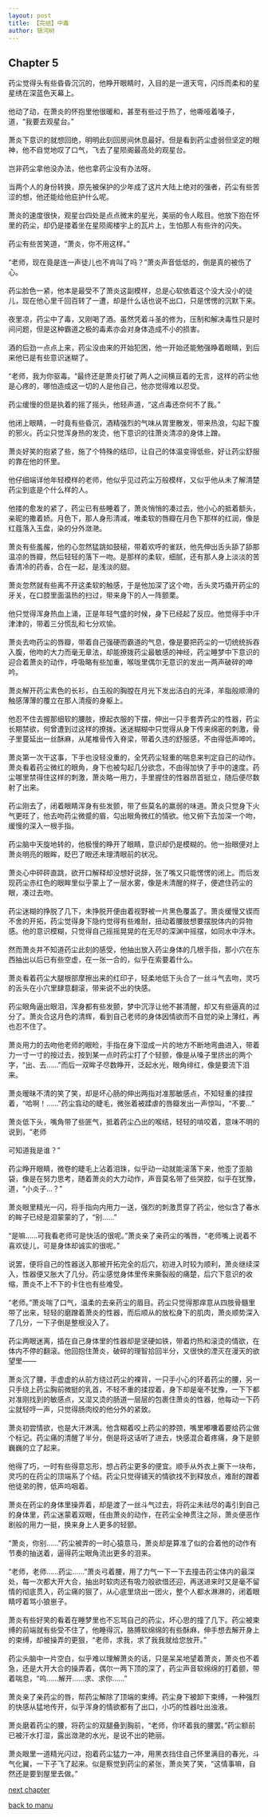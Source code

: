 ```yaml
---
layout: post
title: 【完结】中毒
author: 银河树
---
```



## Chapter 5 

药尘觉得头有些昏昏沉沉的，他睁开眼睛时，入目的是一道天穹，闪烁而柔和的星星绣在深蓝色天幕上。<br><br>他动了动，在萧炎的怀抱里他很暖和，甚至有些过于热了，他嘶哑着嗓子，道，“我要去观星台。”<br><br>萧炎下意识的就想回绝，明明此刻回房间休息最好。但是看到药尘虚弱但坚定的眼神，他不自觉地叹了口气，飞去了星陨阁最高处的观星台。<br><br>岂非药尘拿他没办法，他也拿药尘没有办法呀。<br><br>当两个人的身份转换，原先被保护的少年成了这片大陆上绝对的强者，药尘有些苦涩的想，他还能给他庇护什么呢。<br><br>萧炎的速度很快，观星台四处是点点微末的星光，美丽的令人眩目。他放下抱在怀里的药尘，却仍是搂着坐在星陨阁楼宇上的瓦片上，生怕那人有些许的闪失。<br><br>药尘有些苦笑道，“萧炎，你不用这样。”<br><br>“老师，现在竟是连一声徒儿也不肯叫了吗？”萧炎声音低低的，倒是真的被伤了心。<br><br>药尘脸色一紧，他本是最受不了萧炎这副模样，总是心软依着这个没大没小的徒儿，现在他心里千回百转了一遭，却是什么话也说不出口，只是愣愣的沉默下来。<br><br>夜里凉，药尘中了毒，又刚喝了酒。虽然凭着斗圣的修为，压制和解决毒性只是时间问题，但是这种霸道之极的毒素亦会对身体造成不小的损害。<br><br>酒的后劲一点点上来，药尘没由来的开始犯困，他一开始还能勉强睁着眼睛，到后来他已是有些意识迷糊了。<br><br>“老师，我为你驱毒。“最终还是萧炎打破了两人之间横亘着的无言，这样的药尘他是心疼的，哪怕造成这一切的人是他自己，他亦觉得难以忍受。<br><br>药尘缓慢的但是执着的摇了摇头，他轻声道，“这点毒还奈何不了我。”<br><br>他闭上眼睛，一时竟有些昏沉，酒精强烈的气味从胃里散发，带来热浪，勾起下腹的邪火。药尘只觉浑身热的发烫，他下意识的往萧炎清凉的身体上蹭。<br><br>萧炎好笑的抱紧了些，施了个特殊的结印，让自己的体温变得低些，好让药尘舒服的靠在他的怀里。<br><br>他仔细端详他年轻模样的老师，他似乎见过药尘万般模样，又似乎他从未了解清楚药尘到底是个什么样的人。<br><br>他搂的愈发的紧了，药尘已有些睡着了，萧炎悄悄的凑过去，他小心的抵着额头，亲昵的撒着娇。月色下，那人身形清减，唯柔软的唇瓣在月色下那样的红润，像是红蔻落入玉盘，染的分外潋滟。<br><br>萧炎有些羞赧，他的心忽然猛跳如鼓槌，带着欢呼的雀跃，他先伸出舌头舔了舔那温凉的唇瓣，然后轻轻的落下一吻。是那样的柔软，细腻，还有那人身上淡淡的苦香清冷的药香，合在一起，是浅淡的甜。<br><br>萧炎忽然就有些离不开这柔软的触感，于是他加深了这个吻，舌头灵巧撬开药尘的牙关，在口腔里面温热的扫过，带来身下的人一阵颤栗。<br><br>他只觉得浑身热血上涌，正是年轻气盛的时候，身下已经起了反应。他觉得手中汗津津的，带着三分慌乱和七分欢愉。<br><br>萧炎去吻药尘的唇瓣，带着自己强硬而霸道的气息，像是要把药尘的一切统统拆吞入腹，他吻的大力而毫无章法，却能撩拨药尘最敏感的神经，药尘睡梦中下意识的迎合着萧炎的动作，呼吸略有些加重，喉咙里偶尔无意识的发出一两声破碎的呻吟。<br><br>萧炎解开药尘素色的长衫，白玉般的胸膛在月光下发出洁白的光泽，羊脂般顺滑的触感薄薄的覆立在那人清瘦的身躯上。<br><br>他忍不住去握那细软的腰肢，撩起衣服的下摆，伸出一只手套弄药尘的性器，药尘长期禁欲，何曾遭到过这样的撩拨。迷迷糊糊中只觉得从身下传来绵密的刺激，骨子里蔓延出一丝酥麻，从尾椎骨传入脊梁，带着久违的舒服感，不由得低声呻吟。<br><br>萧炎第一次干这事，下手也没轻没重的，全凭药尘轻重的喘息来判定自己的动作。萧炎看着药尘微红的眼角，身下也被勾起几分欲念，不由得加快了手中的速度。药尘哪里禁得住这样的刺激，萧炎略一用力，手里握住的性器昂首挺立，随后便尽数射了出来。<br><br>药尘刚去了，闭着眼睛浑身有些发颤，带了些莫名的羸弱的味道。萧炎只觉身下火气更旺了，他去吻药尘微蹙的眉，勾出眼角微红的情欲。他又俯下去加深一个吻，缓慢的深入一根手指。<br><br>药尘脑中天旋地转的，他极慢的睁开了眼睛，意识却仍是模糊的。他一抬眼便对上萧炎明亮的眼眸，眨巴了眼还未理清眼前的状况。<br><br>萧炎心中砰砰直跳，欲开口解释却没想好说辞，张了嘴又只能愣愣的闭上。而后发现药尘赤红色的眼眸里似乎蒙上了一层水雾，像是未清醒的样子，便遮住药尘的眼，凑过去吻。<br><br>药尘迷糊的挣脱了几下，未挣脱开便由着视野被一片黑色覆盖了。萧炎缓慢又锲而不舍的开拓，药尘觉得身下隐约觉得有些难耐，扭动着腰肢想要摆脱体内的异物感。他的意识模糊，只觉得自己摇摇晃晃的在无尽的深渊中摇摆，如同水中浮木。<br><br>然而萧炎并不知道药尘此刻的感受，他抽出放入药尘身体的几根手指，那小穴在东西抽出以后已有些空虚，在一张一合的，似乎在索要着什么。<br><br>萧炎看着药尘大腿根部摩擦出来的红印子，轻柔地低下头合了一丝斗气去吻，灵巧的舌头在小穴里肆意翻滚，带来说不出的快感。<br><br>药尘眼角逼出眼泪，浑身都有些发颤，梦中沉浮让他不甚清醒，却又有些逼真的过分了。萧炎合这月色的清辉，看到自己老师的身体因情欲而不自觉的染上薄红，再也忍不住了。<br><br>萧炎用力的去吻他老师的眼睑，手指在身下湿成一片的地方不断地弯曲进入，带着力一寸一寸的按过去，按到某一点时药尘打了个轻颤，像是从嗓子里挤出的两个字，“出、去……”而后一双眸子尽数睁开，泛起水光，眼角绯红，像是要流下泪来。<br><br>萧炎暧昧不清的笑了笑，却是坏心肠的伸出两指对准那敏感点，不知轻重的揉捏着，“哈啊！……”药尘翕动的睫毛，微张着被蹂虐的唇瓣发出一声惊叫，“不要…”<br><br>萧炎低下头，嘴角带了些匪气，抵着药尘凸出的喉结，轻轻的啃咬着，意味不明的说到，“老师<br><br>可知道我是谁？”<br><br>药尘睁开眼睛，微卷的睫毛上沾着泪珠，似乎动一动就能滚落下来，他歪了歪脑袋，像是在努力思考，随着萧炎的大力动作，声音莫名带了些哭腔，似乎在犹豫，道，“小炎子…？”<br><br>萧炎眼里精光一闪，将手指向内用力一送，强烈的刺激贯穿了药尘，他似含了春水的眸子已经是泪蒙蒙的了，“别……”<br><br>“是嘛……可我看老师可是快活的很呢。”萧炎亲了亲药尘的嘴唇，“老师嘴上说着不喜欢徒儿，可是身体却诚实的很呢。”<br><br>说罢，便将自己的性器送入那被开拓完全的后穴，初进入时较为顺利，萧炎继续深入，性器便又胀大了几分。药尘感觉身体里传来撕裂般的痛楚，后穴下意识的收缩，萧炎不上不下的卡住也有些难受。<br><br>“老师。”萧炎喘了口气，温柔的去亲药尘的眉目。药尘只觉得那痒意从四肢骨髓里带了出来，轻轻的磨蹭着萧炎的性器，而后顺从的放松身下的肌肉，萧炎顺势深入了几分，一下子倒是整根没入了。<br><br>药尘两眼迷离，插在自己身体里的性器却是坚硬如铁，带着灼热和滚烫的情欲，在体内不停的翻滚。他回抱住萧炎，破碎的理智拾回半分，又很快的湮灭在漫天的欲望里——<br><br>萧炎沉了腰，手虚虚的从前方绕过药尘的裸背，一只手小心的环着药尘的腰，另一只手绕上药尘胸前微挺的乳首，不轻不重的揉捏着，身下却是毫不犹豫，一下下都对准刚找到的敏感点，又湿又烫的肠道一层层的包裹住萧炎的性器，他每动一下药尘就轻哼一声，只觉得肠肉绞的他分外的紧致。<br><br>萧炎初尝情欲，也是大汗淋漓。他含糊着咬上药尘的脖颈，嘴里嘟囔着要给药尘做个标记。药尘痛的清醒了半分，倒是将这话听了进去，快感混合着疼痛，身下是颤巍巍的立了起来。<br><br>他得了巧，一时有些得意忘形，想占药尘更多的便宜。顺手从外衣上撕下一块布，灵巧的在药尘的顶端系了个结。药尘只觉得铺天的情欲找不到释放点，难耐的蹭着他徒弟的胯，低声呜咽着。<br><br>萧炎在药尘的身体里操弄着，却是渡了一丝斗气过去，将药尘未祛尽的毒引到自己的身体里，药尘迷蒙着双眼，任由萧炎的动作，在药尘全神贯注之际，萧炎便恶作剧般的用力一挺，换来身上人更多的轻颤。<br><br>“萧炎，你别……”药尘被弄的一时心猿意马，萧炎却是算准了似的合着他的动作有节奏的抽送着，逼得药尘眼角流出更多的泪来。<br><br>“老师，老师……药尘……”萧炎弓着腰，用了力气一下一下去撞击药尘体内的最深处，每一次都大开大合，抽出时软肉还有吸力般欲借还迎，再送进来时又是毫不留情的彻底贯入，药尘痛的狠了，从心底里烧出一团火，整个人都水淋淋的，闭着眼睛哼着骂小狼崽子。<br><br>萧炎有些好笑的看着在睡梦里也不忘骂自己的药尘，坏心思的撞了几下。药尘被束缚的前端就有些受不住了，他睡得沉，胳膊软绵绵的有些酥麻，伸手想去解开身上的束缚，却被操弄的更狠，“老师，求我，求了我我就给您放开。”<br><br>药尘头脑中一片空白，似乎难以理解萧炎的话，只是呆呆地望着萧炎，萧炎也不着急，还是大开大合的操弄着，偶尔一两下顶的深了，药尘声音软绵绵的打着颤，带着喘息，“呜……解开……求、求你……”<br><br>萧炎亲了亲药尘的唇，帮药尘解除了顶端的束缚。药尘身下被卸下束缚，一种强烈的快感从猛地传开，似乎浑身的情欲都有了出口，小巧的性器吐出浊液。<br><br>萧炎磨着药尘的腰，将药尘的双腿叠到胸前，“老师，你环着我的腰罢。”药尘额前已被汗水打湿，露出潋滟的水光，是说不出的艳丽。<br><br>萧炎眼里一道精光闪过，抱着药尘猛力一冲，用黑衣挡住自己怀里满目的春光，斗气化翼，一下子飞了起来。似是察觉到药尘的紧张，萧炎笑了笑，“这情事嘛，自然还是要到屋里去做。”

[next chapter](https://allforyanchen.github.io/2020/07/17/post-1-chapter-6.html)

[back to manu](https://allforyanchen.github.io/2020/07/17/post-1.html)
